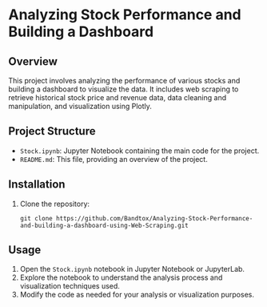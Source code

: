 # Analyzing Stock Performance and Building a Dashboard

## Overview
This project involves analyzing the performance of various stocks and building a dashboard to visualize the data. It includes web scraping to retrieve historical stock price and revenue data, data cleaning and manipulation, and visualization using Plotly.

## Project Structure
- `Stock.ipynb`: Jupyter Notebook containing the main code for the project.
- `README.md`: This file, providing an overview of the project.

## Installation
1. Clone the repository:

    ```git clone https://github.com/Bandtox/Analyzing-Stock-Performance-and-building-a-dashboard-using-Web-Scraping.git```

## Usage
1. Open the `Stock.ipynb` notebook in Jupyter Notebook or JupyterLab.
2. Explore the notebook to understand the analysis process and visualization techniques used.
3. Modify the code as needed for your analysis or visualization purposes.
